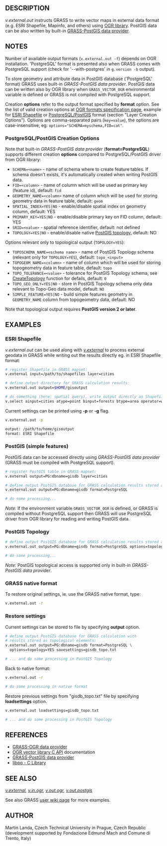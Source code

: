 ## DESCRIPTION

*v.external.out* instructs GRASS to write vector maps in external data
format (e.g. ESRI Shapefile, Mapinfo, and others) using [OGR
library](https://gdal.org/). PostGIS data can be also written by
built-in [GRASS-PostGIS data
provider](https://trac.osgeo.org/grass/wiki/Grass7/VectorLib/PostGISInterface).

## NOTES

Number of available output formats (`v.external.out -f`) depends on OGR
installation. 'PostgreSQL' format is presented also when GRASS comes
with PostgreSQL support (check for '--with-postgres' in `g.version -b`
output).

To store geometry and attribute data in PostGIS database ('PostgreSQL'
format) GRASS uses built-in *GRASS-PostGIS data provider*. PostGIS data
can be written also by OGR library when `GRASS_VECTOR_OGR` environmental
variable is defined or GRASS is not compiled with PostgreSQL support.

Creation **options** refer to the output format specified by **format**
option. See the list of valid creation options at [OGR formats
specification page](https://gdal.org/en/stable/drivers/vector/), example
for [ESRI
Shapefile](https://gdal.org/en/stable/drivers/vector/shapefile.html) or
[PostgreSQL/PostGIS](https://gdal.org/en/stable/drivers/vector/pg.html)
format (section "Layer Creation Options"). Options are comma-separated
pairs (`key=value`), the options are case-insensitive, eg.
`options="SCHEMA=myschema,FID=cat"`.

### PostgreSQL/PostGIS Creation Options

Note that built-in *GRASS-PostGIS data provider* (**format=PostgreSQL**)
supports different creation **options** compared to PostgreSQL/PostGIS
driver from OGR library:

- `SCHEMA=<name>` - name of schema where to create feature tables. If
  schema doesn't exists, it's automatically created when writing PostGIS
  data.
- `FID=<column>` - name of column which will be used as primary key
  (feature id), default: `fid`
- `GEOMETRY_NAME=<column>` name of column which will be used for storing
  geometry data in feature table, default: `geom`
- `SPATIAL_INDEX=YES|NO` - enable/disable spatial index on geometry
  column, default: YES
- `PRIMARY_KEY=YES|NO` - enable/disable primary key on FID column,
  default: YES
- `SRID=<value>` - spatial reference identifier, default: not defined
- `TOPOLOGY=YES|NO` - enable/disable native [PostGIS
  topology](https://grasswiki.osgeo.org/wiki/PostGIS_Topology), default:
  NO

Options relevant only to topological output (`TOPOLOGY=YES`):

- `TOPOSCHEMA_NAME=<schema name>` - name of PostGIS Topology schema
  (relevant only for `TOPOLOGY=YES`), default: `topo_<input>`
- `TOPOGEOM_NAME=<column>` - name of column which will be used for
  storing topogeometry data in feature table, default: `topo`
- `TOPO_TOLERANCE=<value>` - tolerance for PostGIS Topology schema, see
  [CreateTopology](https://postgis.net/docs/CreateTopology.html)
  function for defails, default: `0`
- `TOPO_GEO_ONLY=YES|NO` - store in PostGIS Topology schema only data
  relevant to Topo-Geo data model, default: `NO`
- `SIMPLE_FEATURE=YES|NO` - build simple features geometry in
  `GEOMETRY_NAME` column from topogeometry data, default: NO

Note that topological output requires **PostGIS version 2 or later**.

## EXAMPLES

### ESRI Shapefile

*v.external.out* can be used along with *[v.external](v.external.md)* to
process external geodata in GRASS while writing out the results directly
eg. in ESRI Shapefile format:

```bash
# register Shapefile in GRASS mapset:
v.external input=/path/to/shapefiles layer=cities

# define output directory for GRASS calculation results:
v.external.out output=$HOME/gisoutput

# do something (here: spatial query), write output directly as Shapefile
v.select ainput=cities atype=point binput=forests btype=area operator=within output=fcities
```

Current settings can be printed using **-p** or **-g** flag.

```bash
v.external.out -p

output: /path/to/home/gisoutput
format: ESRI Shapefile
```

### PostGIS (simple features)

PostGIS data can be accessed directly using *GRASS-PostGIS data
provider* (GRASS must be compiled with PostgreSQL support).

```bash
# register PostGIS table in GRASS mapset:
v.external output=PG:dbname=gisdb layer=cities

# define output PostGIS database for GRASS calculation results stored as simple features:
v.external.out output=PG:dbname=gisdb format=PostgreSQL

# do some processing...
```

*Note:* If the environment variable `GRASS_VECTOR_OGR` is defined, or
GRASS is compiled without PostgreSQL support then GRASS will use
PostgreSQL driver from OGR library for reading and writing PostGIS data.

### PostGIS Topology

```bash
# define output PostGIS database for GRASS calculation results stored as topological elements:
v.external.out output=PG:dbname=gisdb format=PostgreSQL options=topology=YES

# do some processing...
```

*Note:* PostGIS topological access is supported only in built-in
*GRASS-PostGIS data provider*.

### GRASS native format

To restore original settings, ie. use the GRASS native format, type:

```bash
v.external.out -r
```

### Restore settings

Current settings can be stored to file by specifying **output** option.

```bash
# define output PostGIS database for GRASS calculation with
# results stored as topological elements:
v.external.out output=PG:dbname=gisdb format=PostgreSQL \
  options=topology=YES savesettings=gisdb_topo.txt

# ... and do some processing in PostGIS Topology
```

Back to native format:

```bash
v.external.out -r

# do some processing in native format
```

Restore previous settings from "gisdb_topo.txt" file by specifying
**loadsettings** option.

```bash
v.external.out loadsettings=gisdb_topo.txt

# ... and do some processing in PostGIS Topology
```

## REFERENCES

- [GRASS-OGR data
  provider](https://trac.osgeo.org/grass/wiki/Grass7/VectorLib/OGRInterface)
- [OGR vector library C API](https://gdal.org/en/stable/api/)
  documentation
- [GRASS-PostGIS data
  provider](https://trac.osgeo.org/grass/wiki/Grass7/VectorLib/PostGISInterface)
- [libpq - C
  Library](https://www.postgresql.org/docs/9.1/static/libpq.html)

## SEE ALSO

*[v.external](v.external.md), [v.in.ogr](v.in.ogr.md),
[v.out.ogr](v.out.ogr.md), [v.out.postgis](v.out.postgis.md)*

See also GRASS [user wiki
page](https://grasswiki.osgeo.org/wiki/Working_with_external_data_in_GRASS_7)
for more examples.

## AUTHOR

Martin Landa, Czech Technical University in Prague, Czech Republic
(development supported by Fondazione Edmund Mach and Comune di Trento,
Italy)
